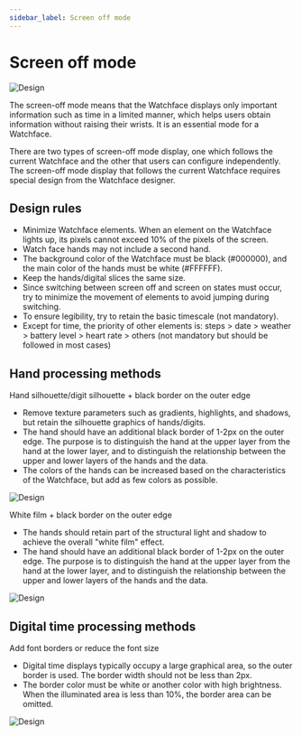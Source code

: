 ```yaml
---
sidebar_label: Screen off mode
---
```


# Screen off mode

![Design](/img/design/5e29e1059b16b9b1b3bf9e5ef39aee20.png)

The screen-off mode means that the Watchface displays only important information such as time in a limited manner, which helps users obtain information without raising their wrists. It is an essential mode for a Watchface.

There are two types of screen-off mode display, one which follows the current Watchface and the other that users can configure independently. The screen-off mode display that follows the current Watchface requires special design from the Watchface designer.

## Design rules

- Minimize Watchface elements. When an element on the Watchface lights up, its pixels cannot exceed 10% of the pixels of the screen.
- Watch face hands may not include a second hand.
- The background color of the Watchface must be black (\#000000), and the main color of the hands must be white (\#FFFFFF).
- Keep the hands/digital slices the same size.
- Since switching between screen off and screen on states must occur, try to minimize the movement of elements to avoid jumping during switching.
- To ensure legibility, try to retain the basic timescale (not mandatory).
- Except for time, the priority of other elements is: steps \> date \> weather \> battery level \> heart rate \> others (not mandatory but should be followed in most cases)

## Hand processing methods

Hand silhouette/digit silhouette + black border on the outer edge

- Remove texture parameters such as gradients, highlights, and shadows, but retain the silhouette graphics of hands/digits.
- The hand should have an additional black border of 1-2px on the outer edge. The purpose is to distinguish the hand at the upper layer from the hand at the lower layer, and to distinguish the relationship between the upper and lower layers of the hands and the data.
- The colors of the hands can be increased based on the characteristics of the Watchface, but add as few colors as possible.

![Design](/img/design/763748931d32ca2dd3c0ab46d8a02dd9.png)

White film + black border on the outer edge

- The hands should retain part of the structural light and shadow to achieve the overall "white film" effect.
- The hand should have an additional black border of 1-2px on the outer edge. The purpose is to distinguish the hand at the upper layer from the hand at the lower layer, and to distinguish the relationship between the upper and lower layers of the hands and the data.

![Design](/img/design/da796ff32d75059eb0861379683cc9e1.png)

## Digital time processing methods

Add font borders or reduce the font size

- Digital time displays typically occupy a large graphical area, so the outer border is used. The border width should not be less than 2px.
- The border color must be white or another color with high brightness. When the illuminated area is less than 10%, the border area can be omitted.

![Design](/img/design/1e8a22b822cfd0f6d0aa31222fd3edc7.png)
